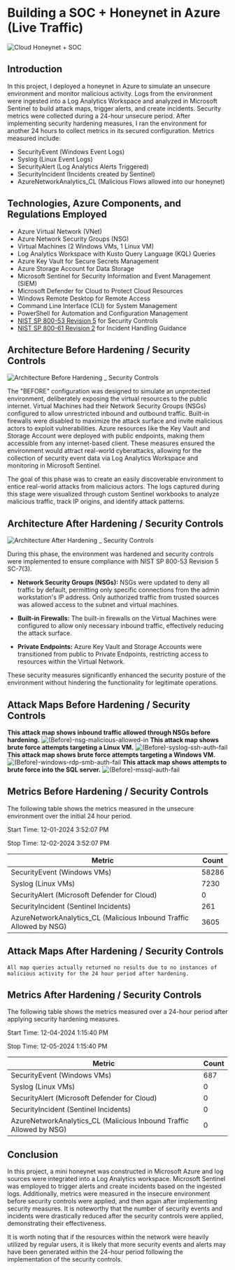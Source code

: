 # Building a SOC + Honeynet in Azure (Live Traffic)
![Cloud Honeynet + SOC](https://github.com/user-attachments/assets/641e6b1d-791b-4641-8a1f-02fb8336c6fc)




## Introduction

In this project, I deployed a honeynet in Azure to simulate an unsecure environment and monitor malicious activity. Logs from the environment were ingested into a Log Analytics Workspace and analyzed in Microsoft Sentinel to build attack maps, trigger alerts, and create incidents. Security metrics were collected during a 24-hour unsecure period. After implementing security hardening measures, I ran the environment for another 24 hours to collect metrics in its secured configuration. Metrics measured include:

- SecurityEvent (Windows Event Logs)
- Syslog (Linux Event Logs)
- SecurityAlert (Log Analytics Alerts Triggered)
- SecurityIncident (Incidents created by Sentinel)
- AzureNetworkAnalytics_CL (Malicious Flows allowed into our honeynet)

## Technologies, Azure Components, and Regulations Employed

- Azure Virtual Network (VNet)
- Azure Network Security Groups (NSG)
- Virtual Machines (2 Windows VMs, 1 Linux VM)
- Log Analytics Workspace with Kusto Query Language (KQL) Queries
- Azure Key Vault for Secure Secrets Management
- Azure Storage Account for Data Storage
- Microsoft Sentinel for Security Information and Event Management (SIEM)
- Microsoft Defender for Cloud to Protect Cloud Resources
- Windows Remote Desktop for Remote Access
- Command Line Interface (CLI) for System Management
- PowerShell for Automation and Configuration Management
- <a href="https://csrc.nist.gov/pubs/sp/800/53/r5/upd1/final"> NIST SP 800-53 Revision 5</a> for Security Controls
- <a href="https://csrc.nist.gov/pubs/sp/800/61/r2/final"> NIST SP 800-61 Revision 2</a> for Incident Handling Guidance


## Architecture Before Hardening / Security Controls
![Architecture Before Hardening _ Security Controls](https://github.com/user-attachments/assets/e1d5f5ed-c28c-4ad7-9cdb-e5b3ed12b015)

The "BEFORE" configuration was designed to simulate an unprotected environment, deliberately exposing the virtual resources to the public internet. Virtual Machines had their Network Security Groups (NSGs) configured to allow unrestricted inbound and outbound traffic. Built-in firewalls were disabled to maximize the attack surface and invite malicious actors to exploit vulnerabilities. Azure resources like the Key Vault and Storage Account were deployed with public endpoints, making them accessible from any internet-based client. These measures ensured the environment would attract real-world cyberattacks, allowing for the collection of security event data via Log Analytics Workspace and monitoring in Microsoft Sentinel.

The goal of this phase was to create an easily discoverable environment to entice real-world attacks from malicious actors. The logs captured during this stage were visualized through custom Sentinel workbooks to analyze malicious traffic, track IP origins, and identify attack patterns.


## Architecture After Hardening / Security Controls
![Architecture After Hardening _ Security Controls](https://github.com/user-attachments/assets/a0a04c20-2a52-4a45-9dc6-ea088dfcaeb5)

During this phase, the environment was hardened and security controls were implemented to ensure compliance with NIST SP 800-53 Revision 5 SC-7(3).

- **Network Security Groups (NSGs):** NSGs were updated to deny all traffic by default, permitting only specific connections from the admin workstation's IP address. Only authorized traffic from trusted sources was allowed access to the subnet and virtual machines.

- **Built-in Firewalls:** The built-in firewalls on the Virtual Machines were configured to allow only necessary inbound traffic, effectively reducing the attack surface.

- **Private Endpoints:** Azure Key Vault and Storage Accounts were transitioned from public to Private Endpoints, restricting access to resources within the Virtual Network.

These security measures significantly enhanced the security posture of the environment without hindering the functionality for legitimate operations.

## Attack Maps Before Hardening / Security Controls
**This attack map shows inbound traffic allowed through NSGs before hardening.**
![(Before)-nsg-malicious-allowed-in](https://github.com/user-attachments/assets/f5a438a5-e7f1-48a6-9922-ba4781fadad0)
**This attack map shows brute force attempts targeting a Linux VM.**
![(Before)-syslog-ssh-auth-fail](https://github.com/user-attachments/assets/d5de6435-b486-4e81-86a4-cfc759ac934e)
**This attack map shows brute force attempts targeting a Windows VM.**
![(Before)-windows-rdp-smb-auth-fail](https://github.com/user-attachments/assets/dbbdf0d7-94ee-4ff9-ba7a-1b9d7ed21754)
**This attack map shows attempts to brute force into the SQL server.**
![(Before)-mssql-auth-fail](https://github.com/user-attachments/assets/76a58758-6c03-4903-a1dc-0a2e3bde8809)


## Metrics Before Hardening / Security Controls

The following table shows the metrics measured in the unsecure environment over the initial 24 hour period.

Start Time: 12-01-2024 3:52:07 PM

Stop Time: 12-02-2024 3:52:07 PM

| Metric                                                             | Count
| ------------------------------------------------------------------ | -----
| SecurityEvent (Windows VMs)                                        | 58286
| Syslog (Linux VMs)                                                 | 7230
| SecurityAlert (Microsoft Defender for Cloud)                       | 0
| SecurityIncident (Sentinel Incidents)                              | 261
| AzureNetworkAnalytics_CL (Malicious Inbound Traffic Allowed by NSG)| 3605

## Attack Maps After Hardening / Security Controls

```All map queries actually returned no results due to no instances of malicious activity for the 24 hour period after hardening.```

## Metrics After Hardening / Security Controls

The following table shows the metrics measured over a 24-hour period after applying security hardening measures.

Start Time: 12-04-2024 1:15:40 PM

Stop Time:	12-05-2024 1:15:40 PM

| Metric                                                             | Count
| ------------------------------------------------------------------ | -----
| SecurityEvent (Windows VMs)                                        | 687
| Syslog (Linux VMs)                                                 | 0
| SecurityAlert (Microsoft Defender for Cloud)                       | 0
| SecurityIncident (Sentinel Incidents)                              | 0
| AzureNetworkAnalytics_CL (Malicious Inbound Traffic Allowed by NSG)| 0

## Conclusion

In this project, a mini honeynet was constructed in Microsoft Azure and log sources were integrated into a Log Analytics workspace. Microsoft Sentinel was employed to trigger alerts and create incidents based on the ingested logs. Additionally, metrics were measured in the insecure environment before security controls were applied, and then again after implementing security measures. It is noteworthy that the number of security events and incidents were drastically reduced after the security controls were applied, demonstrating their effectiveness.

It is worth noting that if the resources within the network were heavily utilized by regular users, it is likely that more security events and alerts may have been generated within the 24-hour period following the implementation of the security controls.
